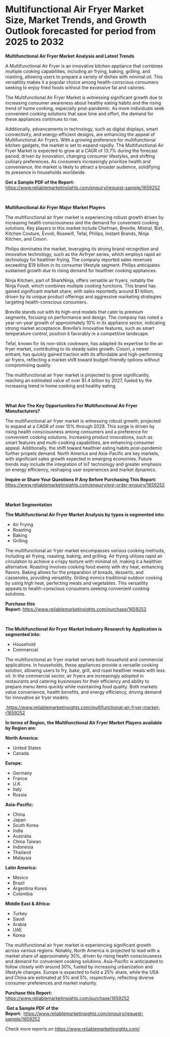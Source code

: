<p><h1>Multifunctional Air Fryer Market Size, Market Trends, and Growth Outlook forecasted for period from 2025 to 2032</h1></p><p><strong>Multifunctional Air Fryer Market Analysis and Latest Trends</strong></p>
<p><p>A Multifunctional Air Fryer is an innovative kitchen appliance that combines multiple cooking capabilities, including air frying, baking, grilling, and roasting, allowing users to prepare a variety of dishes with minimal oil. This versatility makes it a popular choice among health-conscious consumers seeking to enjoy fried foods without the excessive fat and calories. </p><p>The Multifunctional Air Fryer Market is witnessing significant growth due to increasing consumer awareness about healthy eating habits and the rising trend of home cooking, especially post-pandemic. As more individuals seek convenient cooking solutions that save time and effort, the demand for these appliances continues to rise. </p><p>Additionally, advancements in technology, such as digital displays, smart connectivity, and energy-efficient designs, are enhancing the appeal of Multifunctional Air Fryers. With a growing preference for multifunctional kitchen gadgets, the market is set to expand rapidly. The Multifunctional Air Fryer Market is expected to grow at a CAGR of 13.7% during the forecast period, driven by innovation, changing consumer lifestyles, and shifting culinary preferences. As consumers increasingly prioritize health and convenience, the market is likely to attract a broader audience, solidifying its presence in households worldwide.</p></p>
<p><strong>Get a Sample PDF of the Report:&nbsp;</strong> <a href="https://www.reliablemarketinsights.com/enquiry/request-sample/1659252?utm_campaign=2953&utm_medium=2&utm_source=Github&utm_content=ia&utm_term=04042025&utm_id=multifunctional-air-fryer">https://www.reliablemarketinsights.com/enquiry/request-sample/1659252</a></p>
<p>&nbsp;</p>
<p><strong>Multifunctional Air Fryer Major Market Players</strong></p>
<p><p>The multifunctional air fryer market is experiencing robust growth driven by increasing health consciousness and the demand for convenient cooking solutions. Key players in this market include Chefman, Breville, Mistral, Bizt, Kitchen Couture, Evvoli, Rosewill, Tefal, Philips, Instant Brands, Ninja Kitchen, and Cosori.</p><p>Philips dominates the market, leveraging its strong brand recognition and innovative technology, such as the Airfryer series, which employs rapid air technology for healthier frying. The company reported sales revenues exceeding $19 billion in its consumer lifestyle segment. Philips anticipates sustained growth due to rising demand for healthier cooking appliances.</p><p>Ninja Kitchen, part of SharkNinja, offers versatile air fryers, notably the Ninja Foodi, which combines multiple cooking functions. This brand has gained significant market share, with sales reportedly around $1 billion, driven by its unique product offerings and aggressive marketing strategies targeting health-conscious consumers.</p><p>Breville stands out with its high-end models that cater to premium segments, focusing on performance and design. The company has noted a year-on-year growth of approximately 10% in its appliance sector, indicating strong market acceptance. Breville’s innovative features, such as smart temperature control, position it favorably in a competitive landscape.</p><p>Tefal, known for its non-stick cookware, has adapted its expertise to the air fryer market, contributing to its steady sales growth. Cosori, a newer entrant, has quickly gained traction with its affordable and high-performing air fryers, reflecting a market shift toward budget-friendly options without compromising quality.</p><p>The multifunctional air fryer market is projected to grow significantly, reaching an estimated value of over $1.4 billion by 2027, fueled by the increasing trend in home cooking and healthy eating.</p></p>
<p>&nbsp;</p>
<p><strong>What Are The Key Opportunities For Multifunctional Air Fryer Manufacturers?</strong></p>
<p><p>The multifunctional air fryer market is witnessing robust growth, projected to expand at a CAGR of over 10% through 2028. This surge is driven by rising health consciousness among consumers and a preference for convenient cooking solutions. Increasing product innovations, such as smart features and multi-cooking capabilities, are enhancing consumer appeal. Additionally, the shift toward healthier eating habits post-pandemic further propels demand. North America and Asia-Pacific are key markets, with significant sales growth expected in emerging economies. Future trends may include the integration of IoT technology and greater emphasis on energy efficiency, reshaping user experiences and market dynamics.</p></p>
<p><strong>Inquire or Share Your Questions If Any Before Purchasing This Report:</strong> <a href="https://www.reliablemarketinsights.com/enquiry/pre-order-enquiry/1659252?utm_campaign=2953&utm_medium=2&utm_source=Github&utm_content=ia&utm_term=04042025&utm_id=multifunctional-air-fryer">https://www.reliablemarketinsights.com/enquiry/pre-order-enquiry/1659252</a></p>
<p>&nbsp;</p>
<p><strong>Market Segmentation</strong></p>
<p><strong>The Multifunctional Air Fryer Market Analysis by types is segmented into:</strong></p>
<p><ul><li>Air Frying</li><li>Roasting</li><li>Baking</li><li>Grilling</li></ul></p>
<p><p>The multifunctional air fryer market encompasses various cooking methods, including air frying, roasting, baking, and grilling. Air frying utilizes rapid air circulation to achieve a crispy texture with minimal oil, making it a healthier alternative. Roasting involves cooking food evenly with dry heat, enhancing flavors. Baking allows for the preparation of breads, desserts, and casseroles, providing versatility. Grilling mimics traditional outdoor cooking by using high heat, perfecting meats and vegetables. This versatility appeals to health-conscious consumers seeking convenient cooking solutions.</p></p>
<p><strong>Purchase this Report:&nbsp;</strong><a href="https://www.reliablemarketinsights.com/purchase/1659252?utm_campaign=2953&utm_medium=2&utm_source=Github&utm_content=ia&utm_term=04042025&utm_id=multifunctional-air-fryer">https://www.reliablemarketinsights.com/purchase/1659252</a></p>
<p>&nbsp;</p>
<p><strong>The Multifunctional Air Fryer Market Industry Research by Application is segmented into:</strong></p>
<p><ul><li>Household</li><li>Commercial</li></ul></p>
<p><p>The multifunctional air fryer market serves both household and commercial applications. In households, these appliances provide a versatile cooking solution, allowing users to fry, bake, grill, and roast healthier meals with less oil. In the commercial sector, air fryers are increasingly adopted in restaurants and catering businesses for their efficiency and ability to prepare menu items quickly while maintaining food quality. Both markets value convenience, health benefits, and energy efficiency, driving demand for innovative air fryer models.</p></p>
<p><a href="https://www.reliablemarketinsights.com/multifunctional-air-fryer-market-r1659252?utm_campaign=2953&utm_medium=2&utm_source=Github&utm_content=ia&utm_term=04042025&utm_id=multifunctional-air-fryer">&nbsp;https://www.reliablemarketinsights.com/multifunctional-air-fryer-market-r1659252</a></p>
<p><strong>In terms of Region, the Multifunctional Air Fryer Market Players available by Region are:</strong></p>
<p>
    <p> <strong> North America: </strong>
        <ul>
            <li>United States</li>
            <li>Canada</li>
        </ul>
        </p> 
    <p> <strong> Europe: </strong>
        <ul>
            <li>Germany</li>
            <li>France</li>
            <li>U.K.</li>
            <li>Italy</li>
            <li>Russia</li>
        </ul>
        </p> 
    <p> <strong> Asia-Pacific: </strong>
        <ul>
            <li>China</li>
            <li>Japan</li>
            <li>South Korea</li>
            <li>India</li>
            <li>Australia</li>
            <li>China Taiwan</li>
            <li>Indonesia</li>
            <li>Thailand</li>
            <li>Malaysia</li>
        </ul>
        </p> 
    <p> <strong> Latin America: </strong>
        <ul>
            <li>Mexico</li>
            <li>Brazil</li>
            <li>Argentina Korea</li>
            <li>Colombia</li>
        </ul>
        </p> 
    <p> <strong> Middle East & Africa: </strong>
        <ul>
            <li>Turkey</li>
            <li>Saudi</li>
            <li>Arabia</li>
            <li>UAE</li>
            <li>Korea</li>
        </ul>
    </p>
    </p>
<p><p>The multifunctional air fryer market is experiencing significant growth across various regions. Notably, North America is projected to lead with a market share of approximately 35%, driven by rising health consciousness and demand for convenient cooking solutions. Asia-Pacific is anticipated to follow closely with around 30%, fueled by increasing urbanization and lifestyle changes. Europe is expected to hold a 25% share, while the USA and China are estimated at 5% and 5%, respectively, reflecting diverse consumer preferences and market maturity.</p></p>
<p><strong>Purchase this Report: </strong><a href="https://www.reliablemarketinsights.com/purchase/1659252?utm_campaign=2953&utm_medium=2&utm_source=Github&utm_content=ia&utm_term=04042025&utm_id=multifunctional-air-fryer">https://www.reliablemarketinsights.com/purchase/1659252</a></p>
<p>&nbsp;<strong>Get a Sample PDF of the Report:&nbsp;&nbsp;</strong><a href="https://www.reliablemarketinsights.com/enquiry/request-sample/1659252?utm_campaign=2953&utm_medium=2&utm_source=Github&utm_content=ia&utm_term=04042025&utm_id=multifunctional-air-fryer">https://www.reliablemarketinsights.com/enquiry/request-sample/1659252</a></p>
<p><strong></strong></p>
<p>Check more reports on <a href="https://www.reliablemarketinsights.com/?utm_campaign=2953&utm_medium=2&utm_source=Github&utm_content=ia&utm_term=04042025&utm_id=multifunctional-air-fryer">https://www.reliablemarketinsights.com/</a></p>